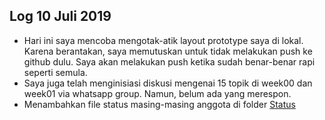 Log 10 Juli 2019
---
* Hari ini saya mencoba mengotak-atik layout prototype saya di lokal. Karena berantakan, saya memutuskan untuk tidak melakukan push ke github dulu. Saya akan melakukan push ketika sudah benar-benar rapi seperti semula.
* Saya juga telah menginisiasi diskusi mengenai 15 topik di week00 dan week01 via whatsapp group. Namun, belum ada yang merespon.
* Menambahkan file status masing-masing anggota di folder [Status](https://github.com/SeedSider/extra191/tree/master/SandBox/SeedSider/Status)
